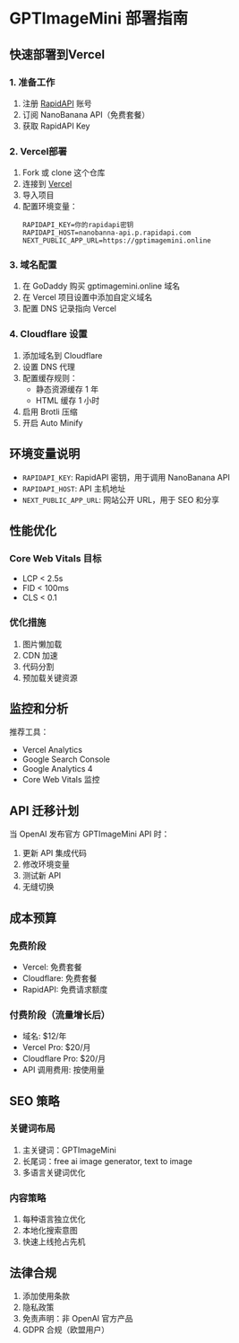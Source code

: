 # GPTImageMini 部署指南

## 快速部署到Vercel

### 1. 准备工作
1. 注册 [RapidAPI](https://rapidapi.com) 账号
2. 订阅 NanoBanana API（免费套餐）
3. 获取 RapidAPI Key

### 2. Vercel部署
1. Fork 或 clone 这个仓库
2. 连接到 [Vercel](https://vercel.com)
3. 导入项目
4. 配置环境变量：
   ```
   RAPIDAPI_KEY=你的rapidapi密钥
   RAPIDAPI_HOST=nanobanna-api.p.rapidapi.com
   NEXT_PUBLIC_APP_URL=https://gptimagemini.online
   ```

### 3. 域名配置
1. 在 GoDaddy 购买 gptimagemini.online 域名
2. 在 Vercel 项目设置中添加自定义域名
3. 配置 DNS 记录指向 Vercel

### 4. Cloudflare 设置
1. 添加域名到 Cloudflare
2. 设置 DNS 代理
3. 配置缓存规则：
   - 静态资源缓存 1 年
   - HTML 缓存 1 小时
4. 启用 Brotli 压缩
5. 开启 Auto Minify

## 环境变量说明

- `RAPIDAPI_KEY`: RapidAPI 密钥，用于调用 NanoBanana API
- `RAPIDAPI_HOST`: API 主机地址
- `NEXT_PUBLIC_APP_URL`: 网站公开 URL，用于 SEO 和分享

## 性能优化

### Core Web Vitals 目标
- LCP < 2.5s
- FID < 100ms  
- CLS < 0.1

### 优化措施
1. 图片懒加载
2. CDN 加速
3. 代码分割
4. 预加载关键资源

## 监控和分析

推荐工具：
- Vercel Analytics
- Google Search Console
- Google Analytics 4
- Core Web Vitals 监控

## API 迁移计划

当 OpenAI 发布官方 GPTImageMini API 时：

1. 更新 API 集成代码
2. 修改环境变量
3. 测试新 API
4. 无缝切换

## 成本预算

### 免费阶段
- Vercel: 免费套餐
- Cloudflare: 免费套餐
- RapidAPI: 免费请求额度

### 付费阶段（流量增长后）
- 域名: $12/年
- Vercel Pro: $20/月
- Cloudflare Pro: $20/月
- API 调用费用: 按使用量

## SEO 策略

### 关键词布局
1. 主关键词：GPTImageMini
2. 长尾词：free ai image generator, text to image
3. 多语言关键词优化

### 内容策略
1. 每种语言独立优化
2. 本地化搜索意图
3. 快速上线抢占先机

## 法律合规

1. 添加使用条款
2. 隐私政策
3. 免责声明：非 OpenAI 官方产品
4. GDPR 合规（欧盟用户）